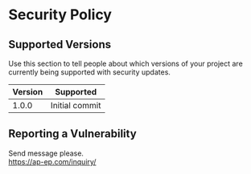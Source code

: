 # Security Policy

## Supported Versions

Use this section to tell people about which versions of your project are
currently being supported with security updates.

| Version | Supported          |
| ------- | ------------------ |
| 1.0.0   | Initial commit |

## Reporting a Vulnerability
Send message please.<br>
https://ap-ep.com/inquiry/

